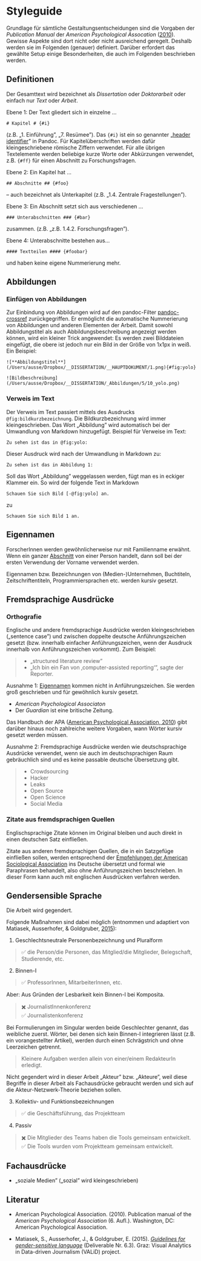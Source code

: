 # Styleguide # 

Grundlage für sämtliche Gestaltungsentscheidungen sind die Vorgaben der *Publication Manual* der *American Psychological Assocation* ([2010](#literatur)). Gewisse Aspekte sind dort nicht oder nicht ausreichend geregelt. Deshalb werden sie im Folgenden (genauer) definiert. Darüber erfordert das gewählte Setup einige Besonderheiten, die auch im Folgenden beschrieben werden.  

## Definitionen ## 

Der Gesamttext wird bezeichnet als *Dissertation* oder *Doktorarbeit* oder einfach nur *Text* oder *Arbeit*. 

Ebene 1: Der Text gliedert sich in einzelne …

	# Kapitel # {#i}

(z.B. „1. Einführung”, „7. Resümee”). Das `{#i}` ist ein so genannter „[header identifier](http://pandoc.org/MANUAL.html#header-identifiers)” in Pandoc. Für Kapitelüberschriften werden dafür kleingeschriebene römische Ziffern verwendet. Für alle übrigen Textelemente werden beliebige kurze Worte oder Abkürzungen verwendet, z.B. `{#ff}` für einen Abschnitt zu Forschungsfragen.   

Ebene 2: Ein Kapitel hat …

	## Abschnitte ## {#foo}

– auch bezeichnet als Unterkapitel (z.B. „1.4. Zentrale Fragestellungen”).  

Ebene 3: Ein Abschnitt setzt sich aus verschiedenen …

	### Unterabschnitten ### {#bar}

zusammen. (z.B. „z.B. 1.4.2. Forschungsfragen”).  

Ebene 4: Unterabschnitte bestehen aus…  

	#### Textteilen #### {#foobar}

und haben keine eigene Nummerierung mehr.  

## Abbildungen ##

### Einfügen von Abbildungen ###

Zur Einbindung von Abbildungen wird auf den pandoc-Filter [pandoc-crossref](https://github.com/lierdakil/pandoc-crossref) zurückgegriffen. Er ermöglicht die automatische Nummerierung von Abbildungen und anderen Elementen der Arbeit. Damit sowohl Abbildungstitel als auch Abbildungsbeschreibung angezeigt werden können, wird ein kleiner Trick angewendet: Es werden zwei Bilddateien eingefügt, die obere ist jedoch nur ein Bild in der Größe von 1x1px in weiß. Ein Beispiel:  

    ![**Abbildungstitel**](/Users/ausse/Dropbox/__DISSERTATION/__HAUPTDOKUMENT/1.png){#fig:yolo}

    ![Bildbeschreibung](/Users/ausse/Dropbox/__DISSERTATION/_Abbildungen/5/10_yolo.png)

### Verweis im Text ###

Der Verweis im Text passiert mittels des Ausdrucks `@fig:bildkurzbezeichnung`. Die Bildkurzbezeichnung wird immer kleingeschrieben. Das Wort „Abbildung” wird automatisch bei der Umwandlung von Markdown hinzugefügt. Beispiel für Verweise im Text: 
	
    Zu sehen ist das in @fig:yolo:

Dieser Ausdruck wird nach der Umwandlung in Markdown zu: 

    Zu sehen ist das in Abbildung 1: 

Soll das Wort „Abbildung” weggelassen werden, fügt man es in eckiger Klammer ein. So wird der folgende Text in Markdown

    Schauen Sie sich Bild [-@fig:yolo] an. 

zu

    Schauen Sie sich Bild 1 an.

## Eigennamen ##

ForscherInnen werden gewöhnlicherweise nur mit Familienname erwähnt. Wenn ein ganzer [Abschnitt](Definitonen#abschnitten-auch-bezeichnet-als-unterkapitel) von einer Person handelt, dann soll bei der ersten Verwendung der Vorname verwendet werden. 

Eigennamen bzw. Bezeichnungen von (Medien-)Unternehmen, Buchtiteln, Zeitschriftentiteln, Programmiersprachen etc. werden kursiv gesetzt.

## Fremdsprachige Ausdrücke ##

### Orthografie ###

Englische und andere fremdsprachige Ausdrücke werden kleingeschrieben („sentence case”) und zwischen doppelte deutsche Anführungszeichen gesetzt (bzw. innerhalb einfacher Anführungszeichen, wenn der Ausdruck innerhalb von Anführungszeichen vorkommt). Zum Beispiel:   

> * „structured literature review”  
> * „Ich bin ein Fan von ‚computer-assisted reporting‘”, sagte der Reporter. 

Ausnahme 1: [Eigennamen](Eigennamen) kommen nicht in Anführungszeichen. Sie werden groß geschrieben und für gewöhnlich kursiv gesetzt.  

* _American Psychological Associaton_  
* Der _Guardian_ ist eine britische Zeitung. 

Das Handbuch der APA ([American Psychological Association, 2010](#literatur)) gibt darüber hinaus noch zahlreiche weitere Vorgaben, wann Wörter kursiv gesetzt werden müssen.     

Ausnahme 2: Fremdsprachige Ausdrücke werden wie deutschsprachige Ausdrücke verwendet, wenn sie auch im deutschsprachigen Raum gebräuchlich sind und es keine passable deutsche Übersetzung gibt. 

> * Crowdsourcing  
> * Hacker
> * Leaks 
> * Open Source
> * Open Science
> * Social Media

### Zitate aus fremdsprachigen Quellen ###

Englischsprachige Zitate können im Original bleiben und auch direkt in einen deutschen Satz einfließen.
 
Zitate aus anderen fremdsprachigen Quellen, die in ein Satzgefüge einfließen sollen, werden entsprechend der [Empfehlungen der American Sociological Association](http://blog.apastyle.org/apastyle/2014/11/lost-in-translation-citing-your-own-translations-in-apa-style.html) ins Deutsche übersetzt und formal wie Paraphrasen behandelt, also ohne Anführungszeichen beschrieben. In dieser Form kann auch mit englischen Ausdrücken verfahren werden. 

## Gendersensible Sprache ##

Die Arbeit wird gegendert. 

Folgende Maßnahmen sind dabei möglich (entnommen und adaptiert von Matiasek, Ausserhofer, & Goldgruber, [2015](#literatur)): 

1. Geschlechtsneutrale Personenbezeichnung und Pluralform

> ✅ die Person/die Personen, das Mitglied/die Mitglieder, Belegschaft, Studierende, etc.

2. Binnen-I

> ✅ ProfessorInnen, MitarbeiterInnen, etc.

Aber: Aus Gründen der Lesbarkeit kein Binnen-I bei Komposita. 

> ✖️ JournalistInnenkonferenz  
> ✅ Journalistenkonferenz

Bei Formulierungen im Singular werden beide Geschlechter genannt, das weibliche zuerst. Wörter, bei denen sich kein Binnen-I integrieren lässt (z.B. ein vorangestellter Artikel), werden durch einen Schrägstrich und ohne Leerzeichen getrennt. 

> Kleinere Aufgaben werden allein von einer/einem RedakteurIn erledigt.

Nicht gegendert wird in dieser Arbeit „Akteur” bzw. „Akteure”, weil diese Begriffe in dieser Arbeit als Fachausdrücke gebraucht werden und sich auf die Akteur-Netzwerk-Theorie beziehen sollen. 

3. Kollektiv- und Funktionsbezeichnungen

> ✅ die Geschäftsführung, das Projektteam

4. Passiv

> ✖️ Die Mitglieder des Teams haben die Tools gemeinsam entwickelt.  
> ✅ Die Tools wurden vom Projektteam gemeinsam entwickelt.


## Fachausdrücke ## 

* „soziale Medien” („sozial” wird kleingeschrieben)

## Literatur ##

* American Psychological Association. (2010). Publication manual of the _American Psychological Association_ (6. Aufl.). Washington, DC: American Psychological Association.

* Matiasek, S., Ausserhofer, J., & Goldgruber, E. (2015). [_Guidelines for gender-sensitive language_](http://www.validproject.at/wp-content/uploads/2015/06/151130_Guidelines-for-Gender-Sensitive-Language.pdf) (Deliverable Nr. 6.3). Graz: Visual Analytics in Data-driven Journalism (VALiD) project.
